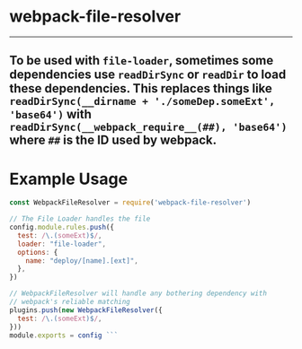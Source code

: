 # webpack-file-resolver
---
 
To be used with `file-loader`, sometimes some dependencies use `readDirSync` or `readDir` to load these 
dependencies. This replaces things like `readDirSync(__dirname + './someDep.someExt', 'base64')` with 
`readDirSync(__webpack_require__(##), 'base64')` where `##` is the ID used by webpack. 
---
#  Example Usage

```js 
const WebpackFileResolver = require('webpack-file-resolver') 

// The File Loader handles the file 
config.module.rules.push({
  test: /\.(someExt)$/,
  loader: "file-loader",
  options: {
    name: "deploy/[name].[ext]",
  },
})

// WebpackFileResolver will handle any bothering dependency with 
// webpack's reliable matching 
plugins.push(new WebpackFileResolver({
  test: /\.(someExt)$/,
}))
module.exports = config ```
